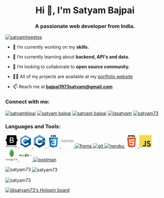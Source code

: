 <h1 align="center">Hi 👋, I'm Satyam Bajpai</h1>
<h3 align="center">A passionate web developer from India.</h3>

<p align="left"> <a href="https://twitter.com/satyamtweetss" target="blank"><img src="https://img.shields.io/twitter/follow/satyamtweetss?logo=twitter&style=for-the-badge" alt="satyamtweetss" /></a> </p>

- 🔭 I’m currently working on my **skills.**

- 🌱 I’m currently learning about **backend, API's and data.**

- 👯 I’m looking to collaborate to **open source community.**

- 👨‍💻 All of my projects are available at my [portfolio website](https://satyambajpai.onrender.com/)

- 📫 Reach me at **bajpai1973satyam@gmail.com**

<h3 align="left">Connect with me:</h3>
<p align="left">
<a href="https://twitter.com/satyamtweetss" target="blank"><img align="center" src="https://raw.githubusercontent.com/rahuldkjain/github-profile-readme-generator/master/src/images/icons/Social/twitter.svg" alt="satyambjpai" height="30" width="40" /></a>
<a href="https://linkedin.com/in/satyam-bajpai-49aa05204" target="blank"><img align="center" src="https://raw.githubusercontent.com/rahuldkjain/github-profile-readme-generator/master/src/images/icons/Social/linked-in-alt.svg" alt="satyam bajpai" height="30" width="40" /></a>
<a href="https://stackoverflow.com/users/18020659/satyam-bajpai" target="blank"><img align="center" src="https://raw.githubusercontent.com/rahuldkjain/github-profile-readme-generator/master/src/images/icons/Social/stack-overflow.svg" alt="satyam bajpai" height="30" width="40" /></a>
<a href="https://instagram.com/igsatyam" target="blank"><img align="center" src="https://raw.githubusercontent.com/rahuldkjain/github-profile-readme-generator/master/src/images/icons/Social/instagram.svg" alt="igsatyam" height="30" width="40" /></a>
<a href="https://auth.geeksforgeeks.org/user/satyam73" target="blank"><img align="center" src="https://raw.githubusercontent.com/rahuldkjain/github-profile-readme-generator/master/src/images/icons/Social/geeks-for-geeks.svg" alt="satyam73" height="30" width="40" /></a>
</p>

<h3 align="left">Languages and Tools:</h3>
<p align="left"> <a href="https://getbootstrap.com" target="_blank" rel="noreferrer"> <img src="https://raw.githubusercontent.com/devicons/devicon/master/icons/bootstrap/bootstrap-plain-wordmark.svg" alt="bootstrap" width="40" height="40"/> </a> <a href="https://www.cprogramming.com/" target="_blank" rel="noreferrer"> <img src="https://raw.githubusercontent.com/devicons/devicon/master/icons/c/c-original.svg" alt="c" width="40" height="40"/> </a> <a href="https://www.w3schools.com/cpp/" target="_blank" rel="noreferrer"> <img src="https://raw.githubusercontent.com/devicons/devicon/master/icons/cplusplus/cplusplus-original.svg" alt="cplusplus" width="40" height="40"/> </a> <a href="https://www.w3schools.com/css/" target="_blank" rel="noreferrer"> <img src="https://raw.githubusercontent.com/devicons/devicon/master/icons/css3/css3-original-wordmark.svg" alt="css3" width="40" height="40"/> </a> <a href="https://expressjs.com" target="_blank" rel="noreferrer"> <img src="https://raw.githubusercontent.com/devicons/devicon/master/icons/express/express-original-wordmark.svg" alt="express" width="40" height="40"/> </a> <a href="https://www.figma.com/" target="_blank" rel="noreferrer"> <img src="https://www.vectorlogo.zone/logos/figma/figma-icon.svg" alt="figma" width="40" height="40"/> </a> <a href="https://git-scm.com/" target="_blank" rel="noreferrer"> <img src="https://www.vectorlogo.zone/logos/git-scm/git-scm-icon.svg" alt="git" width="40" height="40"/> </a> <a href="https://heroku.com" target="_blank" rel="noreferrer"> <img src="https://www.vectorlogo.zone/logos/heroku/heroku-icon.svg" alt="heroku" width="40" height="40"/> </a> <a href="https://www.w3.org/html/" target="_blank" rel="noreferrer"> <img src="https://raw.githubusercontent.com/devicons/devicon/master/icons/html5/html5-original-wordmark.svg" alt="html5" width="40" height="40"/> </a> <a href="https://developer.mozilla.org/en-US/docs/Web/JavaScript" target="_blank" rel="noreferrer"> <img src="https://raw.githubusercontent.com/devicons/devicon/master/icons/javascript/javascript-original.svg" alt="javascript" width="40" height="40"/> </a> <a href="https://www.mongodb.com/" target="_blank" rel="noreferrer"> <img src="https://raw.githubusercontent.com/devicons/devicon/master/icons/mongodb/mongodb-original-wordmark.svg" alt="mongodb" width="40" height="40"/> </a> <a href="https://nodejs.org" target="_blank" rel="noreferrer"> <img src="https://raw.githubusercontent.com/devicons/devicon/master/icons/nodejs/nodejs-original-wordmark.svg" alt="nodejs" width="40" height="40"/> </a> <a href="https://postman.com" target="_blank" rel="noreferrer"> <img src="https://www.vectorlogo.zone/logos/getpostman/getpostman-icon.svg" alt="postman" width="40" height="40"/> </a> </p>

<p><img align="left" src="https://github-readme-stats.vercel.app/api/top-langs?username=satyam73&show_icons=true&locale=en&layout=compact" alt="satyam73" /></p>

<p>&nbsp;<img align="center" src="https://github-readme-stats.vercel.app/api?username=satyam73&show_icons=true&locale=en" alt="satyam73" /></p>

<p><img align="center" src="https://github-readme-streak-stats.herokuapp.com/?user=satyam73&" alt="satyam73" /></p>

[![@satyam73's Holopin board](https://holopin.me/satyam73)](https://holopin.io/@satyam73)


